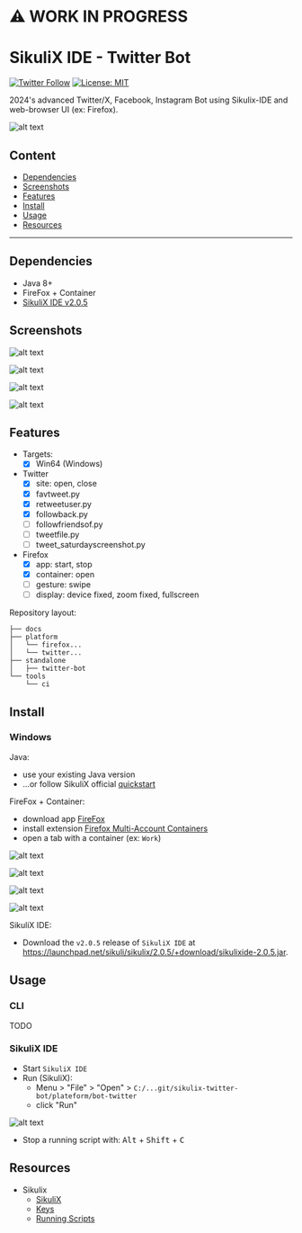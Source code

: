 :warning: WORK IN PROGRESS
==========================

# SikuliX IDE - Twitter Bot

[![Twitter Follow](https://img.shields.io/twitter/follow/Damien_Fremont?style=social)](https://x.com/Damien_Fremont)
[![License: MIT](https://img.shields.io/badge/License-MIT-yellow.svg)](https://opensource.org/licenses/MIT)

2024's advanced Twitter/X, Facebook, Instagram Bot using Sikulix-IDE and web-browser UI (ex: Firefox).

![alt text](./docs/README/thumb.png)

## Content

  - [Dependencies](#dependencies)
  - [Screenshots](#screenshots)
  - [Features](#features)
  - [Install](#install)
  - [Usage](#usage)
  - [Resources](#resources)

---------------------------------------

## Dependencies

- Java 8+
- FireFox + Container
- [SikuliX IDE v2.0.5](http://sikulix.com/)

## Screenshots

![alt text](./docs/README/screenshot.gif)

![alt text](./docs/README/diagram.png)

![alt text](./docs/README/screenshot-1.png)

![alt text](./docs/README/screenshot-2.png)

## Features

- Targets:
  - [x] Win64 (Windows)
- Twitter
  - [x] site: open, close
  - [x] favtweet.py
  - [x] retweetuser.py
  - [x] followback.py
  - [ ] followfriendsof.py
  - [ ] tweetfile.py
  - [ ] tweet_saturdayscreenshot.py
- Firefox
  - [x] app: start, stop
  - [x] container: open
  - [ ] gesture: swipe
  - [ ] display: device fixed, zoom fixed, fullscreen

Repository layout:
```
├── docs
├── platform
│   └── firefox...
│   └── twitter...
├── standalone
│   ├── twitter-bot
└── tools
    └── ci
```

## Install

### Windows

Java:
- use your existing Java version 
- ...or follow SikuliX official [quickstart](http://sikulix.com/quickstart/)

FireFox + Container:
- download app [FireFox](https://www.mozilla.org/en-US/firefox/download/thanks/)
- install extension [Firefox Multi-Account Containers](https://addons.mozilla.org/en-US/firefox/addon/multi-account-containers/)
- open a tab with a container (ex: `Work`)

![alt text](./docs/README/firefox-install-1.png)

![alt text](./docs/README/firefox-install-2.png)

![alt text](./docs/README/firefox-install-3.png)

![alt text](./docs/README/firefox-install-4.png)

SikuliX IDE:
- Download the `v2.0.5` release of `SikuliX IDE` at https://launchpad.net/sikuli/sikulix/2.0.5/+download/sikulixide-2.0.5.jar.

## Usage

### CLI

TODO

### SikuliX IDE

- Start `SikuliX IDE`
- Run (SikuliX):
  - Menu > "File" > "Open" > `C:/...git/sikulix-twitter-bot/plateform/bot-twitter`
  - click "Run"

![alt text](./docs/README/sikulix-usage.png)

- Stop a running script with: <kbd>Alt</kbd> + <kbd>Shift</kbd> + <kbd>C</kbd>

## Resources

- Sikulix
  - [SikuliX](http://sikulix.com/)
  - [Keys](https://sikulix-2014.readthedocs.io/en/latest/keys.html)
  - [Running Scripts](https://sikulix.github.io/docs/scripts/running-scripts/)
